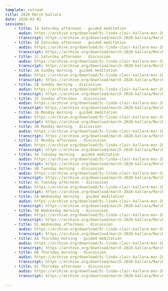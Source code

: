 ```yaml
---
template: retreat
title: 2020 March Kallara
date: 2020-03-01
sessions:
    - title: 1A Saturday afternoon - guided meditation
      audio: https://archive.org/download/5c-linda-clair-kallara-mar-2020/2020%20March%20Kallara/1a-linda-clair-kallara-mar-2020.mp3
      transcript: https://archive.org/download/march-2020-kallara/March%202020%20PDF%20trans/1A%20March%202020%20Kallara.pdf
    - title: 1B Saturday afternoon - guided meditation
      audio: https://archive.org/download/5c-linda-clair-kallara-mar-2020/2020%20March%20Kallara/1b-linda-clair-kallara-mar-2020.mp3
      transcript: https://archive.org/download/march-2020-kallara/March%202020%20PDF%20trans/1B%20March%202020%20Kallara.pdf
    - title: 1C Saturday afternoon - discussion
      audio: https://archive.org/download/5c-linda-clair-kallara-mar-2020/2020%20March%20Kallara/1c-linda-clair-kallara-mar-2020.mp3
      transcript: https://archive.org/download/march-2020-kallara/March%202020%20PDF%20trans/1C%20March%202020%20Kallara.pdf
    - title: 2A Sunday morning - guided meditation
      audio: https://archive.org/download/5c-linda-clair-kallara-mar-2020/2020%20March%20Kallara/2a-linda-clair-kallara-mar-2020.mp3
      transcript: https://archive.org/download/march-2020-kallara/March%202020%20PDF%20trans/2A%20March%202020%20Kallara.pdf
    - title: 2B Sunday morning - discussion
      audio: https://archive.org/download/5c-linda-clair-kallara-mar-2020/2020%20March%20Kallara/2b-linda-clair-kallara-mar-2020.mp3
      transcript: https://archive.org/download/march-2020-kallara/March%202020%20PDF%20trans/2B%20March%202020%20Kallara.pdf
    - title: 2C Sunday afternoon - discussion
      audio: https://archive.org/download/5c-linda-clair-kallara-mar-2020/2020%20March%20Kallara/2c-linda-clair-kallara-mar-2020.mp3
      transcript: https://archive.org/download/march-2020-kallara/March%202020%20PDF%20trans/2C%20March%202020%20Kallara.pdf
    - title: 3A Monday morning - guided meditation
      audio: https://archive.org/download/5c-linda-clair-kallara-mar-2020/2020%20March%20Kallara/3a-linda-clair-kallara-mar-2020.mp3
      transcript: https://archive.org/download/march-2020-kallara/March%202020%20PDF%20trans/3A%20March%202020%20Kallara.pdf
    - title: 3B Monday morning - discussion
      audio: https://archive.org/download/5c-linda-clair-kallara-mar-2020/2020%20March%20Kallara/3b-linda-clair-kallara-mar-2020.mp3
      transcript: https://archive.org/download/march-2020-kallara/March%202020%20PDF%20trans/3B%20March%202020%20Kallara.pdf
    - title: 3C Monday afternoon - discussion
      audio: https://archive.org/download/5c-linda-clair-kallara-mar-2020/2020%20March%20Kallara/3c-linda-clair-kallara-mar-2020.mp3
      transcript: https://archive.org/download/march-2020-kallara/March%202020%20PDF%20trans/3C%20March%202020%20Kallara.pdf
    - title: 4A Tuesday morning - guided meditation
      audio: https://archive.org/download/5c-linda-clair-kallara-mar-2020/2020%20March%20Kallara/4a-linda-clair-kallara-mar-2020.mp3
      transcript: https://archive.org/download/march-2020-kallara/March%202020%20PDF%20trans/4A%20March%202020%20Kallara.pdf
    - title: 4B Tuesday morning - discussion
      audio: https://archive.org/download/5c-linda-clair-kallara-mar-2020/2020%20March%20Kallara/4b-linda-clair-kallara-mar-2020.mp3
      transcript: https://archive.org/download/march-2020-kallara/March%202020%20PDF%20trans/4B%20March%202020%20Kallara.pdf
    - title: 4C Tuesday afternoon - discussion
      audio: https://archive.org/download/5c-linda-clair-kallara-mar-2020/2020%20March%20Kallara/4c-linda-clair-kallara-mar-2020.mp3
      transcript: https://archive.org/download/march-2020-kallara/March%202020%20PDF%20trans/4C%20March%202020%20Kallara.pdf
    - title: 5A Wednesday morning - guided meditation
      audio: https://archive.org/download/5c-linda-clair-kallara-mar-2020/2020%20March%20Kallara/5a-linda-clair-kallara-mar-2020.mp3
      transcript: https://archive.org/download/march-2020-kallara/March%202020%20PDF%20trans/5A%20March%202020%20Kallara.pdf
    - title: 5B Wednesday morning - discussion
      audio: https://archive.org/download/5c-linda-clair-kallara-mar-2020/2020%20March%20Kallara/5b-linda-clair-kallara-mar-2020.mp3
      transcript: https://archive.org/download/march-2020-kallara/March%202020%20PDF%20trans/5B%20March%202020%20Kallara.pdf
    - title: 5C Wednesday afternoon - discussion
      audio: https://archive.org/download/5c-linda-clair-kallara-mar-2020/2020%20March%20Kallara/5c-linda-clair-kallara-mar-2020.mp3
      transcript: https://archive.org/download/march-2020-kallara/March%202020%20PDF%20trans/5C%20March%202020%20Kallara.pdf
    - title: 6A Thursday morning - guided meditation
      audio: https://archive.org/download/5c-linda-clair-kallara-mar-2020/2020%20March%20Kallara/6a-linda-clair-kallara-mar-2020.mp3
      transcript: https://archive.org/download/march-2020-kallara/March%202020%20PDF%20trans/6A%20March%202020%20Kallara.pdf
    - title: 6B Thursday morning - discussion
      audio: https://archive.org/download/5c-linda-clair-kallara-mar-2020/2020%20March%20Kallara/6b-linda-clair-kallara-mar-2020.mp3
      transcript: https://archive.org/download/march-2020-kallara/March%202020%20PDF%20trans/6B%20March%202020%20Kallara.pdf
    - title: 6C Thursday afternoon - discussion
      audio: https://archive.org/download/5c-linda-clair-kallara-mar-2020/2020%20March%20Kallara/6c-linda-clair-kallara-mar-2020.mp3
      transcript: https://archive.org/download/march-2020-kallara/March%202020%20PDF%20trans/6C%20March%202020%20Kallara.pdf
   
---
```

